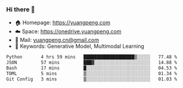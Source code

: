### Hi there 👋

- 🏠 Homepage: https://yuangpeng.com
- ☁️ Space: https://onedrive.yuangpeng.com
- 📧 Mail: yuangpeng.cn@gmail.com
- 🌅 Keywords: Generative Model, Multimodal Learning

<!--
**yuangpeng/yuangpeng** is a ✨ _special_ ✨ repository because its `README.md` (this file) appears on your GitHub profile.

Here are some ideas to get you started:

- 🔭 I’m currently working on ...
- 🌱 I’m currently learning ...
- 👯 I’m looking to collaborate on ...
- 🤔 I’m looking for help with ...
- 💬 Ask me about ...
- 📫 How to reach me: ...
- 😄 Pronouns: ...
- ⚡ Fun fact: ...
-->

<!--START_SECTION:waka-->

```txt
Python       4 hrs 59 mins   ███████████████████▒░░░░░   77.48 %
JSON         57 mins         ███▓░░░░░░░░░░░░░░░░░░░░░   14.88 %
Bash         17 mins         █░░░░░░░░░░░░░░░░░░░░░░░░   04.53 %
TOML         5 mins          ▒░░░░░░░░░░░░░░░░░░░░░░░░   01.34 %
Git Config   3 mins          ▒░░░░░░░░░░░░░░░░░░░░░░░░   01.03 %
```

<!--END_SECTION:waka-->

